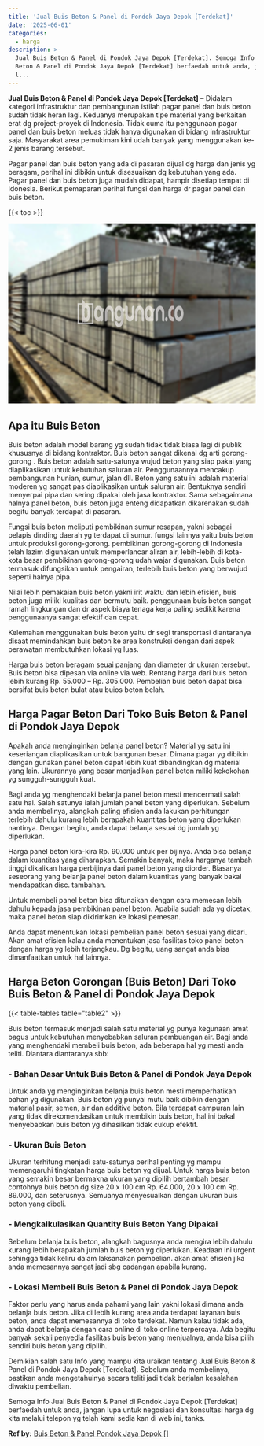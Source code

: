 ```yaml
---
title: 'Jual Buis Beton & Panel di Pondok Jaya Depok [Terdekat]'
date: '2025-06-01'
categories:
  - harga
description: >-
  Jual Buis Beton & Panel di Pondok Jaya Depok [Terdekat]. Semoga Info Jual Buis
  Beton & Panel di Pondok Jaya Depok [Terdekat] berfaedah untuk anda, jangan
  l...
---
```


**Jual Buis Beton & Panel di Pondok Jaya Depok \[Terdekat\]** – Didalam kategori infrastruktur dan pembangunan istilah pagar panel dan buis beton sudah tidak heran lagi. Keduanya merupakan tipe material yang berkaitan erat dg project-proyek di Indonesia. Tidak cuma itu penggunaan pagar panel dan buis beton meluas tidak hanya digunakan di bidang infrastruktur saja. Masyarakat area pemukiman kini udah banyak yang menggunakan ke-2 jenis barang tersebut.

Pagar panel dan buis beton yang ada di pasaran dijual dg harga dan jenis yg beragam, perihal ini dibikin untuk disesuaikan dg kebutuhan yang ada. Pagar panel dan buis beton juga mudah didapat, hampir disetiap tempat di Idonesia. Berikut pemaparan perihal fungsi dan harga dr pagar panel dan buis beton.

{{< toc >}}

![](/images/jual-panel-buis-beton-murah-01.png)

## Apa itu Buis Beton

Buis beton adalah model barang yg sudah tidak tidak biasa lagi di publik khususnya di bidang kontraktor. Buis beton sangat dikenal dg arti gorong-gorong . Buis beton adalah satu-satunya wujud beton yang siap pakai yang diaplikasikan untuk kebutuhan saluran air. Penggunaannya mencakup pembangunan hunian, sumur, jalan dll. Beton yang satu ini adalah material moderen yg sangat pas diaplikasikan untuk saluran air. Bentuknya sendiri menyerpai pipa dan sering dipakai oleh jasa kontraktor. Sama sebagaimana halnya panel beton, buis beton juga enteng didapatkan dikarenakan sudah begitu banyak terdapat di pasaran.

Fungsi buis beton meliputi pembikinan sumur resapan, yakni sebagai pelapis dinding daerah yg terdapat di sumur. fungsi lainnya yaitu buis beton untuk produksi gorong-gorong. pembikinan gorong-gorong di Indonesia telah lazim digunakan untuk memperlancar aliran air, lebih-lebih di kota-kota besar pembikinan gorong-gorong udah wajar digunakan. Buis beton termasuk difungsikan untuk pengairan, terlebih buis beton yang berwujud seperti halnya pipa.

Nilai lebih pemakaian buis beton yakni irit waktu dan lebih efisien, buis beton juga miliki kualitas dan bermutu baik. penggunaan buis beton sangat ramah lingkungan dan dr aspek biaya tenaga kerja paling sedikit karena penggunaanya sangat efektif dan cepat.

Kelemahan menggunakan buis beton yaitu dr segi transportasi diantaranya disaat memindahkan buis beton ke area konstruksi dengan dari aspek perawatan membutuhkan lokasi yg luas.

Harga buis beton beragam seuai panjang dan diameter dr ukuran tersebut. Buis beton bisa dipesan via online via web. Rentang harga dari buis beton lebih kurang Rp. 55.000 – Rp. 305.000. Pembelian buis beton dapat bisa bersifat buis beton bulat atau buios beton belah.

## Harga Pagar Beton Dari Toko Buis Beton & Panel di Pondok Jaya Depok

Apakah anda menginginkan belanja panel beton? Material yg satu ini keseriangan diaplikasikan untuk bangunan besar. Dimana pagar yg dibikin dengan gunakan panel beton dapat lebih kuat dibandingkan dg material yang lain. Ukurannya yang besar menjadikan panel beton miliki kekokohan yg sungguh-sungguh kuat.

Bagi anda yg menghendaki belanja panel beton mesti mencermati salah satu hal. Salah satunya ialah jumlah panel beton yang diperlukan. Sebelum anda membelinya, alangkah paling efisien anda lakukan perhitungan terlebih dahulu kurang lebih berapakah kuantitas beton yang diperlukan nantinya. Dengan begitu, anda dapat belanja sesuai dg jumlah yg diperlukan.

Harga panel beton kira-kira Rp. 90.000 untuk per bijinya. Anda bisa belanja dalam kuantitas yang diharapkan. Semakin banyak, maka harganya tambah tinggi dikalikan harga perbijinya dari panel beton yang diorder. Biasanya seseorang yang belanja panel beton dalam kuantitas yang banyak bakal mendapatkan disc. tambahan.

Untuk membeli panel beton bisa ditunaikan dengan cara memesan lebih dahulu kepada jasa pembikinan panel beton. Apabila sudah ada yg dicetak, maka panel beton siap dikirimkan ke lokasi pemesan.

Anda dapat menentukan lokasi pembelian panel beton sesuai yang dicari. Akan amat efisien kalau anda menentukan jasa fasilitas toko panel beton dengan harga yg lebih terjangkau. Dg begitu, uang sangat anda bisa dimanfaatkan untuk hal lainnya.

## Harga Beton Gorongan (Buis Beton) Dari Toko Buis Beton & Panel di Pondok Jaya Depok

{{< table-tables table="table2" >}}

Buis beton termasuk menjadi salah satu material yg punya kegunaan amat bagus untuk kebutuhan menyebabkan saluran pembuangan air. Bagi anda yang menghendaki membeli buis beton, ada beberapa hal yg mesti anda teliti. Diantara diantaranya sbb:

### \- Bahan Dasar Untuk Buis Beton & Panel di Pondok Jaya Depok

Untuk anda yg menginginkan belanja buis beton mesti memperhatikan bahan yg digunakan. Buis beton yg punyai mutu baik dibikin dengan material pasir, semen, air dan additive beton. Bila terdapat campuran lain yang tidak direkomendasikan untuk membikin buis beton, hal ini bakal menyebabkan buis beton yg dihasilkan tidak cukup efektif.

### \- Ukuran Buis Beton

Ukuran terhitung menjadi satu-satunya perihal penting yg mampu memengaruhi tingkatan harga buis beton yg dijual. Untuk harga buis beton yang semakin besar bermakna ukuran yang dipilih bertambah besar. contohnya buis beton dg size 20 x 100 cm Rp. 64.000, 20 x 100 cm Rp. 89.000, dan seterusnya. Semuanya menyesuaikan dengan ukuran buis beton yang dibeli.

### \- Mengkalkulasikan Quantity Buis Beton Yang Dipakai

Sebelum belanja buis beton, alangkah bagusnya anda mengira lebih dahulu kurang lebih berapakah jumlah buis beton yg diperlukan. Keadaan ini urgent sehingga tidak keliru dalam laksanakan pembelian. akan amat efisien jika anda memesannya sangat jadi sbg cadangan apabila kurang.

### \- Lokasi Membeli Buis Beton & Panel di Pondok Jaya Depok

Faktor perlu yang harus anda pahami yang lain yakni lokasi dimana anda belanja buis beton. Jika di lebih kurang area anda terdapat layanan buis beton, anda dapat memesannya di toko terdekat. Namun kalau tidak ada, anda dapat belanja dengan cara online di toko online terpercaya. Ada begitu banyak sekali penyedia fasilitas buis beton yang menjualnya, anda bisa pilih sendiri buis beton yang dipilih.

Demikian salah satu Info yang mampu kita uraikan tentang Jual Buis Beton & Panel di Pondok Jaya Depok \[Terdekat\]. Sebelum anda membelinya, pastikan anda mengetahuinya secara teliti jadi tidak berjalan kesalahan diwaktu pembelian.

Semoga Info Jual Buis Beton & Panel di Pondok Jaya Depok \[Terdekat\] berfaedah untuk anda, jangan lupa untuk negosiasi dan konsultasi harga dg kita melalui telepon yg telah kami sedia kan di web ini, tanks.

**Ref by:** [Buis Beton & Panel Pondok Jaya Depok []](https://id.wikipedia.org/wiki/Buis)
